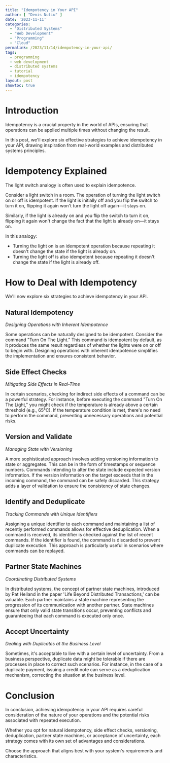 ```yaml
---
title: "Idempotency in Your API"
author: [ "Denis Nutiu" ]
date: '2023-11-11'
categories:
  - "Distributed Systems"
  - "Web Development"
  - "Programming"
  - "Cloud"
permalink: /2023/11/14/idempotency-in-your-api/
tags:
  - programming
  - web development
  - distributed systems
  - tutorial
  - idempotency
layout: post
showtoc: true
---
```


# Introduction

Idempotency is a crucial property in the world of APIs, ensuring that operations can be applied multiple times without 
changing the result. 

In this post, we'll explore six effective strategies to achieve idempotency in your API, drawing inspiration 
from real-world examples and distributed systems principles.

# Idempotency Explained

The light switch analogy is often used to explain idempotence. 

Consider a light switch in a room. The operation of turning the light switch on or off is idempotent. 
If the light is initially off and you flip the switch to turn it on, flipping it again won't turn the light 
off again—it stays on. 

Similarly, if the light is already on and you flip the switch to turn it on, flipping it 
again won't change the fact that the light is already on—it stays on.

In this analogy:

* Turning the light on is an idempotent operation because repeating it doesn't change the state if the light is already on.
* Turning the light off is also idempotent because repeating it doesn't change the state if the light is already off.


# How to Deal with Idempotency

We'll now explore six strategies to achieve idempotency in your API.

## Natural Idempotency

*Designing Operations with Inherent Idempotence*

Some operations can be naturally designed to be idempotent. Consider the command "Turn On The Light." 
This command is idempotent by default, as it produces the same result regardless of whether the lights were on or off 
to begin with. Designing operations with inherent idempotence simplifies the implementation and ensures consistent behavior.

## Side Effect Checks

*Mitigating Side Effects in Real-Time*

In certain scenarios, checking for indirect side effects of a command can be a powerful strategy. For instance, 
before executing the command "Turn On The Light," you might check if the temperature is already above a certain 
threshold (e.g., 65°C). If the temperature condition is met, there's no need to perform the command, preventing 
unnecessary operations and potential risks.

## Version and Validate

*Managing State with Versioning*

A more sophisticated approach involves adding versioning information to state or aggregates. This can be in the form of 
timestamps or sequence numbers. Commands intending to alter the state include expected version information. 
If the version information on the target exceeds that in the incoming command, the command can be safely discarded. 
This strategy adds a layer of validation to ensure the consistency of state changes.

## Identify and Deduplicate

*Tracking Commands with Unique Identifiers*

Assigning a unique identifier to each command and maintaining a list of recently performed commands allows for 
effective deduplication. When a command is received, its identifier is checked against the list of recent commands. 
If the identifier is found, the command is discarded to prevent duplicate execution. This approach is particularly 
useful in scenarios where commands can be replayed.

## Partner State Machines

*Coordinating Distributed Systems*

In distributed systems, the concept of partner state machines, introduced by Pat Helland in the paper 
'Life Beyond Distributed Transactions,' can be valuable. Each partner maintains a state machine representing the
progression of its communication with another partner. State machines ensure that only valid state transitions occur,
preventing conflicts and guaranteeing that each command is executed only once.

## Accept Uncertainty

*Dealing with Duplicates at the Business Level*

Sometimes, it's acceptable to live with a certain level of uncertainty. From a business perspective, duplicate data 
might be tolerable if there are processes in place to correct such scenarios. For instance, in the case of a duplicate
payment, issuing a credit note can serve as a deduplication mechanism, correcting the situation at the business level.

# Conclusion

In conclusion, achieving idempotency in your API requires careful consideration of the nature of your operations and 
the potential risks associated with repeated execution. 

Whether you opt for natural idempotency, side effect checks, versioning, deduplication, partner state machines, 
or acceptance of uncertainty, each strategy comes with its own set of advantages and considerations. 

Choose the approach that aligns best with your system's requirements and characteristics.
